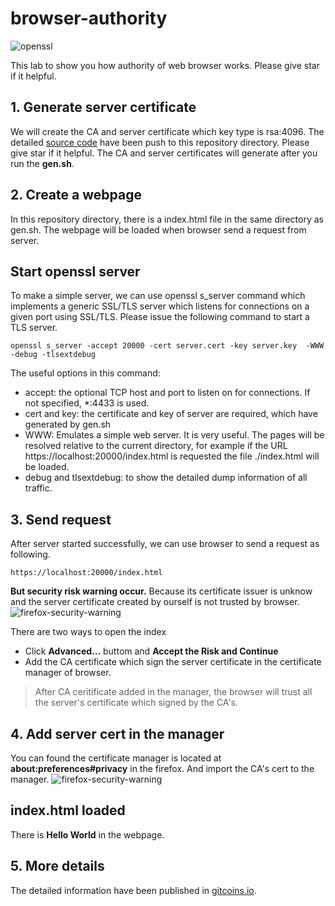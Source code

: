 # browser-authority

![openssl](https://www.gitcoins.io/assets/images/openssl-685ed43c9e0088918381ee7415177c98.png)

This lab to show you how authority of web browser works. Please give star if it helpful. 

## 1. Generate server certificate

We will create the CA and server certificate which key type is rsa:4096. The detailed [source code](https://github.com/vulnsystem/OpensslCertificateVerify/browser-authority) have been push to this repository directory. Please give star if it helpful. The CA and server certificates will generate after you run the **gen.sh**.

## 2. Create a webpage
In this repository directory, there is a index.html file in the same directory as gen.sh. The webpage will be loaded when browser send a request from server.

## Start openssl server
To make a simple server, we can use openssl s_server command which implements a generic SSL/TLS server which listens for connections on a given port using SSL/TLS. Please issue the following command to start a TLS server.

```
openssl s_server -accept 20000 -cert server.cert -key server.key  -WWW -debug -tlsextdebug
```
The useful options in this command:
- accept: the optional TCP host and port to listen on for connections. If not specified, *:4433 is used.
- cert and key: the certificate and key of server are required, which have generated by gen.sh
- WWW: Emulates a simple web server. It is very useful. The pages will be resolved relative to the current directory, for example if the URL https://localhost:20000/index.html is requested the file ./index.html will be loaded. 
- debug and tlsextdebug: to show the detailed dump information of all traffic.

## 3. Send request
After server started successfully, we can use browser to send a request as following. 

```
https://localhost:20000/index.html
```
**But security risk warning occur.** Because its certificate issuer is unknow and the server certificate created by ourself is not trusted by browser.
![firefox-security-warning](https://www.gitcoins.io/assets/images/firefox-security-warning-4916137e0328cdb63b5560e1e7c286b1.png)

There are two ways to open the index
- Click **Advanced...** buttom and **Accept the Risk and Continue**
- Add the CA certificate which sign the server certificate in the certificate manager of browser.

> After CA ceritificate added in the manager, the browser will trust all the server's certificate which signed by the CA's.

## 4. Add server cert in the manager
You can found the certificate manager is located at **about:preferences#privacy** in the firefox. And import the CA's cert to the manager.
![firefox-security-warning](https://www.gitcoins.io/assets/images/firefox-certificate-manager-e23623ff1b4afa3c3b4472c120195b4c.png)

## index.html loaded
There is **Hello World** in the webpage.

## 5. More details
The detailed information have been published in [gitcoins.io](https://www.gitcoins.io/docs/next/browser-authority). 
